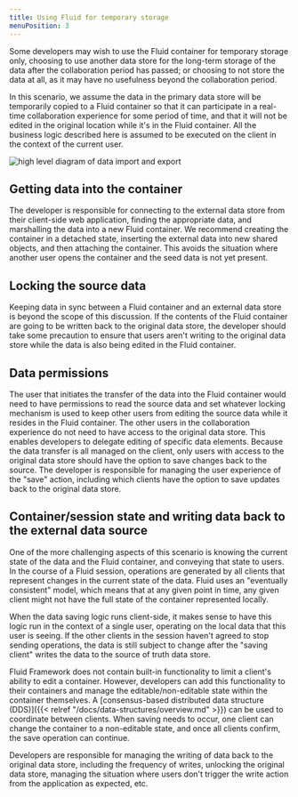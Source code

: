 ```yaml
---
title: Using Fluid for temporary storage
menuPosition: 3
---
```


Some developers may wish to use the Fluid container for temporary storage only, choosing to use another data store for the long-term storage of the data after the collaboration period has passed; or choosing to not store the data at all, as it may have no usefulness beyond the collaboration period.

In this scenario, we assume the data in the primary data store will be temporarily copied to a Fluid container so that it can participate in a real-time collaboration experience for some period of time, and that it will not be edited in the original location while it's in the Fluid container. All the business logic described here is assumed to be executed on the client in the context of the current user.

![high level diagram of data import and export](https://fluidframework.blob.core.windows.net/static/images/import-export.jpg)

## Getting data into the container

The developer is responsible for connecting to the external data store from their client-side web application, finding the appropriate data, and marshalling the data into a new Fluid container. We recommend creating the container in a detached state, inserting the external data into new shared objects, and then attaching the container. This avoids the situation where another user opens the container and the seed data is not yet present.

## Locking the source data

Keeping data in sync between a Fluid container and an external data store is beyond the scope of this discussion. If the contents of the Fluid container are going to be written back to the original data store, the developer should take some precaution to ensure that users aren't writing to the original data store while the data is also being edited in the Fluid container.

## Data permissions

The user that initiates the transfer of the data into the Fluid container would need to have permissions to read the source data and set whatever locking mechanism is used to keep other users from editing the source data while it resides in the Fluid container. The other users in the collaboration experience do not need to have access to the original data store. This enables developers to delegate editing of specific data elements. Because the data transfer is all managed on the client, only users with access to the original data store should have the option to save changes back to the source. The developer is responsible for managing the user experience of the "save" action, including which clients have the option to save updates back to the original data store.

## Container/session state and writing data back to the external data source

One of the more challenging aspects of this scenario is knowing the current state of the data and the Fluid container, and conveying that state to users. In the course of a Fluid session, operations are generated by all clients that represent changes in the current state of the data. Fluid uses an "eventually consistent" model, which means that at any given point in time, any given client might not have the full state of the container represented locally.

When the data saving logic runs client-side, it makes sense to have this logic run in the context of a single user, operating on the local data that this user is seeing. If the other clients in the session haven't agreed to stop sending operations, the data is still subject to change after the "saving client" writes the data to the source of truth data store.

Fluid Framework does not contain built-in functionality to limit a client's ability to edit a container. However,
developers can add this functionality to their containers and manage the editable/non-editable state within the
container themselves. A [consensus-based distributed data structure (DDS)]({{< relref "/docs/data-structures/overview.md" >}})  can be used to coordinate
between clients. When saving needs to occur, one client can change the container to a non-editable state, and once all
clients confirm, the save operation can continue.

Developers are responsible for managing the writing of data back to the original data store, including the frequency of writes, unlocking the original data store, managing the situation where users don't trigger the write action from the application as expected, etc.

